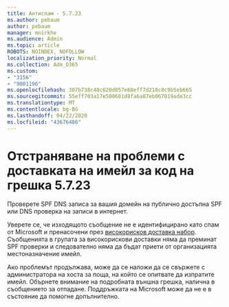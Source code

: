 ```yaml
---
title: Антиспам - 5.7.23
ms.author: pebaum
author: pebaum
manager: mnirkhe
ms.audience: Admin
ms.topic: article
ROBOTS: NOINDEX, NOFOLLOW
localization_priority: Normal
ms.collection: Adm_O365
ms.custom:
- "3156"
- "9001196"
ms.openlocfilehash: 307b738c40c620d057e68eff7d218c8c9b5eb665
ms.sourcegitcommit: 55eff703a17e500681d8fa6a87eb067019ade3cc
ms.translationtype: MT
ms.contentlocale: bg-BG
ms.lasthandoff: 04/22/2020
ms.locfileid: "43676486"
---
```

# <a name="fix-email-delivery-issues-for-error-code-5723"></a>Отстраняване на проблеми с доставката на имейл за код на грешка 5.7.23

Проверете SPF DNS записа за вашия домейн на публично достъпна SPF или DNS проверка на записи в интернет.

Уверете се, че изходящото съобщение не е идентифицирано като спам от Microsoft и пренасочени през [високорисков доставка набор](https://docs.microsoft.com/office365/SecurityCompliance/high-risk-delivery-pool-for-outbound-messages). Съобщенията в групата за високорискови доставки няма да преминат SPF проверки и следователно няма да бъдат приети от организацията местоназначение имейл.

Ако проблемът продължава, може да се наложи да се свържете с администратора на хоста за поща, на който се опитвате да изпратите имейл. Обърнете внимание на подробната външна грешка, налична в съобщението за отпадане. Поддръжката на Microsoft може да не е в състояние да помогне допълнително.
